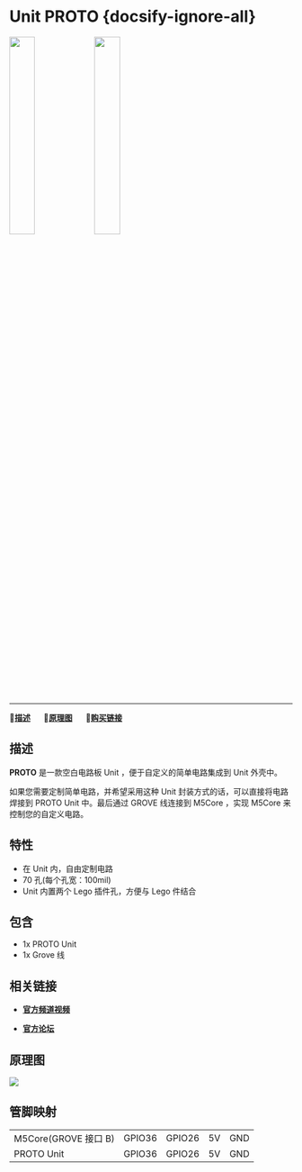 # Unit PROTO {docsify-ignore-all}

<img src="assets/img/product_pics/unit/M5GO_Unit_proto.png" width="30%" height="30%"><img src="assets/img/product_pics/unit/unit_proto_grove_b.png" width="30%" height="30%">

***

:memo:**[描述](#描述)**&nbsp;&nbsp;&nbsp;&nbsp;&nbsp;&nbsp;:electric_plug:**[原理图](#原理图)**&nbsp;&nbsp;&nbsp;&nbsp;&nbsp;&nbsp;🛒**[购买链接](https://item.taobao.com/item.htm?spm=a1z10.3-c.w4002-1172588106.61.3a93425e5PQbBs&id=577364213337)**

## 描述

**PROTO** 是一款空白电路板 Unit ，便于自定义的简单电路集成到 Unit 外壳中。

如果您需要定制简单电路，并希望采用这种 Unit 封装方式的话，可以直接将电路焊接到 PROTO Unit 中。最后通过 GROVE 线连接到 M5Core ，实现 M5Core 来控制您的自定义电路。

## 特性

- 在 Unit 内，自由定制电路
- 70 孔(每个孔宽：100mil)
- Unit 内置两个 Lego 插件孔，方便与 Lego 件结合

## 包含

- 1x PROTO Unit
- 1x Grove 线

## 相关链接

- **[官方频道视频](https://i.youku.com/i/UNjE1ODA2MzE0OA==?spm=a2hzp.8253869.0.0)**

- **[官方论坛](http://forum.m5stack.com/)**

## 原理图

<img src="assets/img/product_pics/unit/proto_sch.JPG">

## 管脚映射

<table>
 <tr><td>M5Core(GROVE 接口 B)</td><td>GPIO36</td><td>GPIO26</td><td>5V</td><td>GND</td></tr>
 <tr><td>PROTO Unit</td><td>GPIO36</td><td>GPIO26</td><td>5V</td><td>GND</td></tr>
</table>
